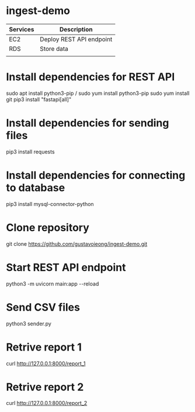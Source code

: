 # ingest-demo
| Services | Description              |
| ---------| ------------------------ |
| EC2      | Deploy REST API endpoint |
| RDS      | Store data               |
|          |                          |

# Install dependencies for REST API
sudo apt install python3-pip / sudo yum install python3-pip
sudo yum install git
pip3 install "fastapi[all]"

# Install dependencies for sending files
pip3 install requests

# Install dependencies for connecting to database
pip3 install mysql-connector-python

# Clone repository
git clone https://github.com/gustavoieong/ingest-demo.git

# Start REST API endpoint
python3 -m uvicorn main:app --reload

# Send CSV files
python3 sender.py

# Retrive report 1
curl http://127.0.0.1:8000/report_1

# Retrive report 2
curl http://127.0.0.1:8000/report_2
